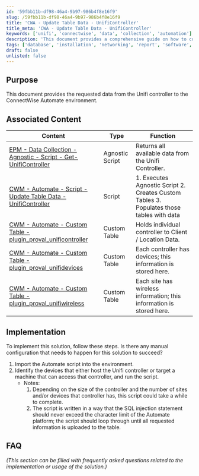 ```yaml
---
id: '59fbb11b-df98-46a4-9b97-986b4f8e16f9'
slug: /59fbb11b-df98-46a4-9b97-986b4f8e16f9
title: 'CWA - Update Table Data - UnifiController'
title_meta: 'CWA - Update Table Data - UnifiController'
keywords: ['unifi', 'connectwise', 'data', 'collection', 'automation']
description: 'This document provides a comprehensive guide on how to collect and integrate data from the Unifi controller into the ConnectWise Automate environment, including associated scripts and custom tables for efficient data management.'
tags: ['database', 'installation', 'networking', 'report', 'software', 'update', 'windows']
draft: false
unlisted: false
---
```


## Purpose

This document provides the requested data from the Unifi controller to the ConnectWise Automate environment.

## Associated Content

| Content                                                                                           | Type            | Function                                                                                      |
|---------------------------------------------------------------------------------------------------|-----------------|-----------------------------------------------------------------------------------------------|
| [EPM - Data Collection - Agnostic - Script - Get-UnifiController](/docs/d5d5fe24-6009-48cf-9d51-ac4763a1be7f) | Agnostic Script  | Returns all available data from the Unifi Controller.                                       |
| [CWM - Automate - Script - Update Table Data - UnifiController](/docs/7a09c023-231a-4574-a367-ef8009537e23) | Script          | 1. Executes Agnostic Script  2. Creates Custom Tables  3. Populates those tables with data |
| [CWM - Automate - Custom Table - plugin_proval_unificontroller](/docs/317fccab-60e6-4af7-8866-1b4d862d973e) | Custom Table    | Holds individual controller to Client / Location Data.                                       |
| [CWM - Automate - Custom Table - plugin_proval_unifidevices](/docs/048bcde3-a1b4-45a9-a86c-ba19c0a40933) | Custom Table    | Each controller has devices; this information is stored here.                               |
| [CWM - Automate - Custom Table - plugin_proval_unifiwireless](/docs/e4a1a60d-1e35-4336-a1a3-28e2ffb12855) | Custom Table    | Each site has wireless information; this information is stored here.                        |

## Implementation

To implement this solution, follow these steps. Is there any manual configuration that needs to happen for this solution to succeed?

1. Import the Automate script into the environment.
2. Identify the devices that either host the Unifi controller or target a machine that can access that controller, and run the script.
   - Notes:
     1. Depending on the size of the controller and the number of sites and/or devices that controller has, this script could take a while to complete.
     2. The script is written in a way that the SQL injection statement should never exceed the character limit of the Automate platform; the script should loop through until all requested information is uploaded to the table.

## FAQ

*(This section can be filled with frequently asked questions related to the implementation or usage of the solution.)*
